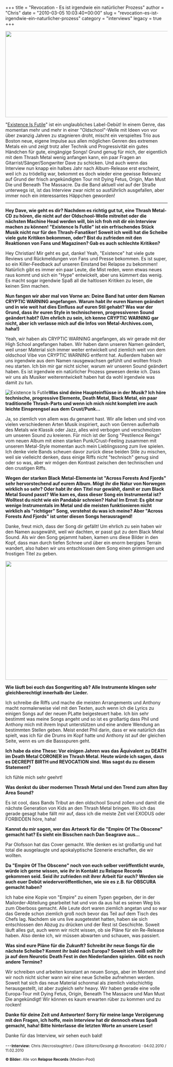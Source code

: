 +++
title = "Revocation -  Es ist irgendwie ein natürlicher Prozess"
author = "Chris"
date = "2010-03-05 10:03:40+00:00"
slug = "revocation-es-ist-irgendwie-ein-naturlicher-prozess"
category = "interviews"
legacy = true
+++

<img src="images//2010/03/Revocation-Logo.jpg" alt="" title="Revocation-Logo" width="555" height="268" class="alignnone size-full wp-image-2054" />

"<a href="http://necroslaughter.de/2009/10/revocation-existence-is-futile/">Existence Is Futile</a>" ist ein unglaubliches Label-Debüt! In einem Genre, das momentan mehr und mehr in einer "Oldschool"-Welle mit Ideen von vor über zwanzig Jahren zu stagnieren droht, mischt ein verspieltes Trio aus Boston neue, eigene Impulse aus allen möglichen Genren des extremen Metals ein und zeigt trotz aller Technik und Progressivität ein gutes Händchen für gute, eingängige Songs! Grund genug für mich, der eigentlich mit dem Thrash Metal wenig anfangen kann, ein paar Fragen an Gitarrist/Sänger/Songwriter Dave zu schicken. Und auch wenn das Interview nun knapp ein halbes Jahr nach Album-Release erst erscheint, weil ich zu trödellig war, bekommt es doch wieder eine gewisse Relevanz auf Grund der frisch angekündigten Tour mit Dying Fetus, Origin, Man Must Die und Beneath The Massacre. Da die Band aktuell viel auf der Straße unterwegs ist, ist das Interview zwar nicht so ausführlich ausgefallen, aber immer noch ein interessantes Häppchen geworden!

---

**Hey Dave, wie geht es dir? Nachdem es richtig gut tut, eine Thrash Metal-CD zu hören, die nicht auf der Oldschool-Welle mitreitet oder die nächsten Machine Head werden will, bin ich froh mit dir ein Interview machen zu können! "Existence Is Futile" ist ein erfrischendes Stück Musik nicht nur für den Thrash-Fanatiker! Soweit ich weiß hat die Scheibe viele gute Kritiken bekommen, oder? Bist du zufrieden mit den Reaktionen von Fans und Magazinen? Gab es auch schlechte Kritiken?**

Hey Christian! Mir geht es gut, danke! Yeah, "Existence" hat viele gute Reviews und Rückmeldungen von Fans und Presse bekommen. Es ist super, so ein Killer-Feedback auf unseren Einstand bei Relapse zu bekommen! Natürlich gibt es immer ein paar Leute, die Mist reden, wenn etwas neues raus kommt und sich ein "Hype" entwickelt, aber uns kümmert das wenig. Es macht sogar irgendwie Spaß all die haltlosen Kritiken zu lesen, die keinen Sinn machen.

**Nun fangen wir aber mal von Vorne an: Deine Band hat unter dem Namen CRYPTIC WARNING angefangen. Warum habt ihr euren Namen geändert und in wie weit hat dies Einfluss auf euren Stil gehabt? Was war der Grund, dass ihr euren Style in technischeren, progressiveren Sound geändert habt? (Um ehrlich zu sein, ich kenne CRYPTIC WARNING gar nicht, aber ich verlasse mich auf die Infos von Metal-Archives.com, haha!)**

Yeah, wir haben als CRYPTIC WARNING angefangen, als wir gerade mit der High School angefangen haben. Wir haben dann unseren Namen geändert, weil unser Material sich immer weiter entwickelt und ziemlich weit von dem oldschool Vibe von CRYPTIC WARNING entfernt hat. Außerdem haben wir uns irgendwie aus dem Namen rausgewachsen gefühlt und wollten frisch neu starten. Ich bin mir gar nicht sicher, warum wir unseren Sound geändert haben. Es ist irgendwie ein natürlicher Prozess gewesen denke ich. Dass wir uns als Musiker weiterentwickelt haben hat da wohl irgendwie was damit zu tun.

<img src="images//2009/10/Revocation-Existence-Is-Futile.jpg" alt="Existence Is Futile" class="imgRight bordered" />**Was sind deine Haupteinflüsse in der Musik? Ich höre technische, progressive Elemente, Death Metal, Black Metal, ein paar traditionelle Thrash-Parts und wenn ich mich nicht komplett irre auch leichte Einsprengsel aus dem Crust/Punk...**

Ja, so ziemlich von allem was du genannt hast. Wir alle lieben und sind von vielen verschiedenen Arten Musik inspiriert, auch von Genren außerhalb des Metals wie Klassik oder Jazz, alles wird verbogen und verschmolzen um unseren Sound zu kreieren. Für mich ist der Song "Pestilence Reings" vom neuen Album mit einen starken Punk/Crust-Feeling zusammen mit unserem Metal-Style momentan auch mein Lieblingssong zum live spielen.
Ich denke viele Bands scheuen davor zurück diese beiden Stile zu mischen, weil sie vielleicht denken, dass einige Riffs nicht "technisch" genug sind oder so was, aber wir mögen den Kontrast zwischen den technischen und den crustigen Riffs.

**Wegen der starken Black Metal-Elemente ist "Across Forests And Fjords" sehr hervorstechend auf eurem Album. Mögt ihr die Natur von Norwegen wirklich so sehr? Oder habt ihr den Titel nur gewählt, damit er zum Black Metal Sound passt? Wie kam es, dass dieser Song ein Instrumental ist? Wolltest du nicht wie ein Pandabär schreien? Haha! Im Ernst: Es gibt nur wenige Instrumentals im Metal und die meisten funktionieren nicht wirklich als "richtiger" Song, verstehst du was ich meine? Aber "Across Forests And Fjords" ist unter diesen Songs herausragend!**

Danke, freut mich, dass der Song dir gefällt! Um ehrlich zu sein haben wir den Namen ausgewählt, weil wir dachten, er passt gut zu dem Black Metal Sound. Als wir den Song gejammt haben, kamen uns diese Bilder in den Kopf, dass man durch tiefen Schnee und über ein enorm bergiges Terrain wandert, also haben wir uns entschlossen dem Song einen grimmigen und frostigen Titel zu geben.

<img src="images//2010/03/2010-Revocation.jpg" alt="" title="2010 - Revocation" width="555" height="370" class="alignnone size-full wp-image-2055" />

**Wie läuft bei euch das Songwriting ab? Alle Instrumente klingen sehr gleichberechtigt innerhalb der Lieder.**

Ich schreibe die Riffs und mache die meisten Arrangements und Anthony macht normalerweise viel mit den Texten, auch wenn ich die Lyrics zu einigen Songs auf der neuen PLatte beigesteuert habe. Ich bin sehr bestimmt was meine Songs angeht und so ist es großartig dass Phil und Anthony mich mit ihrem Input unterstützen und eine andere Wendung an bestimmten Stellen geben. Meist endet Phil darin, dass er wie natürlich das spielt, was ich für die Drums im Kopf hatte und Anthony ist auf der gleichen Seite, wenn es um die Bassspuren geht.

**Ich habe da eine These: Vor einigen Jahren was das Äquivalent zu DEATH im Death Metal CORONER im Thrash Metal. Heute würde ich sagen, dass es DECREPIT BIRTH und REVOCATION sind. Was sagst du zu diesem Statement?**

Ich fühle mich sehr geehrt!

**Was denkst du über modernen Thrash Metal und den Trend zum alten Bay Area Sound?**

Es ist cool, dass Bands Tribut an den oldschool Sound zollen und damit die nächste Generation von Kids an den Thrash Metal bringen. Wo ich das gerade gesagt habe fällt mir auf, dass ich die meiste Zeit viel EXODUS oder FORBIDDEN höre, haha!

**Kannst du mir sagen, wer das Artwork für die "Empire Of The Obscene" gemacht hat? Es sieht ein Bisschen nach Dan Seagrave aus...**

Par Olofsson hat das Cover gemacht. Wie denken es ist großartig und hat total die ausgelaugte und apokalyptische Szenerie erschaffen, die wir wollten.

**Da "Empire Of The Obscene" noch von euch selber veröffentlicht wurde, würde ich gerne wissen, wie ihr in Kontakt zu Relapse Records gekommen seid. Seid ihr zufrieden mit ihrer Arbeit für euch? Werden sie auch euer Debüt wiederveröffentlichen, wie sie es z.B. für OBSCURA gemacht haben?**

Ich habe eine Kopie von "Empire" zu einem Typen gegeben, der in der Mailorder-Abteilung gearbeitet hat und von da aus hat es seinen Weg bis zum Oberboss gemacht. Alle Leute dort waren ziemlich angetan und so war das Gerede schon ziemlich groß noch bevor das Teil auf dem Tisch des Chefs lag. Nachdem sie uns live ausgetestet hatten, haben sie sich entschlossen den Abzug zu drücken und der Rest ist Geschichte. Soweit läuft alles gut, auch wenn wir nicht wissen, ob sie Pläne für ein Re-Release haben. Also denke ich, wir müssen abwarten und schauen, was passiert.

**Was sind eure Pläne für die Zukunft? Schreibt ihr neue Songs für die nächste Scheibe? Kommt ihr bald nach Europa? Soweit ich weiß sollt ihr ja auf dem Neurotic Death Fest in den Niederlanden spielen. Gibt es noch andere Termine?**

Wir schreiben und arbeiten konstant an neuen Songs, aber im Moment sind wir noch nicht sicher wann wir eine neue Scheibe aufnehmen werden. Soweit hat sich das neue Material schonmal als ziemlich vielschichtig herausgestellt, ist aber zugleich sehr heavy. Wir haben gerade eine volle Europa-Tour mit Dying Fetus, Origin, Beneath The Massacre und Man Must Die angekündigt! Wir können es kaum erwarten rüber zu kommen und zu rocken!

**Danke für deine Zeit und Antworten! Sorry für meine lange Verzögerung mit den Fragen, ich hoffe, mein Interview hat dir dennoch etwas Spaß gemacht, haha! Bitte hinterlasse die letzten Worte an unsere Leser!**

Danke für das Interview, wir sehen euch bald!

---<small>**Interview:** Chris (_Necroslaughter_) / Dave (_Gitarre/Gesang @ Revocation_) &middot; 04.02.2010 / 11.02.2010

**&copy; Bilder:**
Alle von **Relapse Records** (Medien-Pool)
</small>
